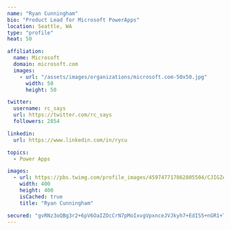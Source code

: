 ```yaml
---
name: "Ryan Cunningham"
bio: "Product Lead for Microsoft PowerApps"
location: Seattle, WA
type: "profile"
heat: 50

affiliation:
  name: Microsoft
  domain: microsoft.com
  images:
    - url: "/assets/images/organizations/microsoft.com-50x50.jpg"
      width: 50
      height: 50

twitter:
  username: rc_says
  url: https://twitter.com/rc_says
  followers: 2854

linkedin:
  url: https://www.linkedin.com/in/rycu

topics:
  - Power Apps

images:
  - url: https://pbs.twimg.com/profile_images/459747717862805504/CJIGZejd_400x400.png
    width: 400
    height: 400
    isCached: true
    title: "Ryan Cunningham"

secured: "gvRNz3oQBg3r2+6pV6OaIZOcCrN7pMoIxvgVpxnceJVJkyh7+EdIS5+nGR1+TV3oZIbX0n3ZTktKqOyd+9cbCxJHOsfNZd3SsqSFSL549G9w/Sq9Cc/NuUTjvLNxX6D7aovrMdhUD/+GKeQ72rX2UBDXC9n7yCGAxH1OgiUl4oZqjuSWRsjgNBaZ90KoKob8EG/2ES9Eq5KEL9gG1X2z1MYbtVoFoNZQyPVnzgl9iTTLH5d9zyVWBvQJavGyyChsR3C1scDQt2loxhvA9wyqi0UN76pkH4MLfs837vG1xYUazyVyxow5Ag/geqi9iDhb5KUR1OxDaXjaDEXZEMoR6aog35c7bIqn94dHy03zVGEMYXHaYUvt588HoHh2D2CA453ySuCF6/WL2NCxarVxZvKxjRylhzumU4zma+taT4A=;shCpdtTgQ/O24kGTSXD66w=="
---
```


